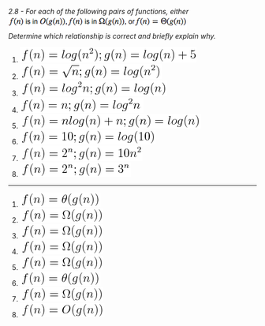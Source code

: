 *2.8 - For each of the following pairs of functions, either ![equation](https://github.com/jonathantorres/bookshelf/blob/master/adm/ch2/img/2-8a.png)  
Determine which relationship is correct and briefly explain why.*  
1. ![equation](https://github.com/jonathantorres/bookshelf/blob/master/adm/ch2/img/2-8_1.png)
2. ![equation](https://github.com/jonathantorres/bookshelf/blob/master/adm/ch2/img/2-8_2.png)
3. ![equation](https://github.com/jonathantorres/bookshelf/blob/master/adm/ch2/img/2-8_3.png)
4. ![equation](https://github.com/jonathantorres/bookshelf/blob/master/adm/ch2/img/2-8_4.png)
5. ![equation](https://github.com/jonathantorres/bookshelf/blob/master/adm/ch2/img/2-8_5.png)
6. ![equation](https://github.com/jonathantorres/bookshelf/blob/master/adm/ch2/img/2-8_6.png)
7. ![equation](https://github.com/jonathantorres/bookshelf/blob/master/adm/ch2/img/2-8_7.png)
8. ![equation](https://github.com/jonathantorres/bookshelf/blob/master/adm/ch2/img/2-8_8.png)
***
1. ![equation](https://github.com/jonathantorres/bookshelf/blob/master/adm/ch2/img/2-8_theta.png)
2. ![equation](https://github.com/jonathantorres/bookshelf/blob/master/adm/ch2/img/2-8_omega.png)
3. ![equation](https://github.com/jonathantorres/bookshelf/blob/master/adm/ch2/img/2-8_omega.png)
4. ![equation](https://github.com/jonathantorres/bookshelf/blob/master/adm/ch2/img/2-8_omega.png)
5. ![equation](https://github.com/jonathantorres/bookshelf/blob/master/adm/ch2/img/2-8_omega.png)
6. ![equation](https://github.com/jonathantorres/bookshelf/blob/master/adm/ch2/img/2-8_theta.png)
7. ![equation](https://github.com/jonathantorres/bookshelf/blob/master/adm/ch2/img/2-8_omega.png)
8. ![equation](https://github.com/jonathantorres/bookshelf/blob/master/adm/ch2/img/2-8_bigo.png)
